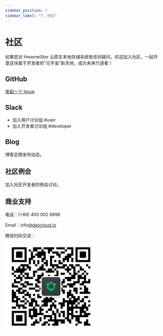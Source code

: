 ```yaml
---
sidebar_position: 7
sidebar_label: "7. 社区"
---
```


# 社区

如果您对 HwameiStor 云原生本地存储系统有任何疑问，欢迎加入社区，一起开垦这块属于开发者的“元宇宙”新天地，成为未来行道者！

## GitHub

[发起一个 Issue](https://github.com/hwameistor/local-storage/issues/new)

## Slack

- 加入用户讨论组 #user
- 加入开发者讨论组 #developer

## Blog

博客定期发布动态。

## 社区例会

加入社区开发者的例会讨论。

## 商业支持

电话：(+86) 400 002 6898

Email：info@[daocloud.io](http://daocloud.io/)

微信扫码交谈：

![微信二维码](./img/wechat.png)